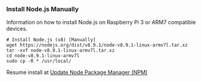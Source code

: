 ### Install Node.js Manually
Information on how to install Node.js on Raspberry Pi 3 or ARM7 compatible devices.

```
# Install Node.js (v8) [Manually] 
wget https://nodejs.org/dist/v8.9.1/node-v8.9.1-linux-armv7l.tar.xz
tar -xvf node-v8.9.1-linux-armv7l.tar.xz
cd node-v8.9.1-linux-armv7l
sudo cp -R * /usr/local/
```
Resume install at [Update Node Package Manager (NPM)](#update-node-package-manager-npm)
